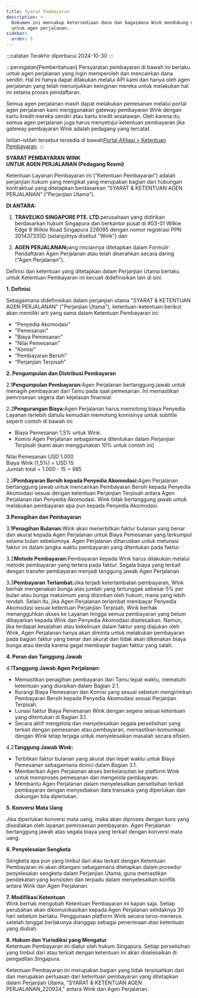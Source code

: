 ```yaml
---
title: Syarat Pembayaran
description: >-
  Dokumen ini mencakup ketersediaan dana dan bagaimana Wink mendukung model agen
  untuk agen perjalanan.
sidebar:
  order: 5
---
```

:::catatan
Terakhir diperbarui 2024-10-30
:::

:::peringatan\[Pemberitahuan]
Persyaratan pembayaran di bawah ini berlaku untuk agen perjalanan yang ingin memperoleh dan mencairkan dana sendiri.
Hal ini hanya dapat dilakukan melalui API kami dan hanya oleh agen perjalanan yang telah menunjukkan keinginan mereka untuk melakukan hal ini selama proses pendaftaran.

Semua agen perjalanan masih dapat melakukan pemesanan melalui portal agen perjalanan kami menggunakan gateway pembayaran Wink dengan kartu kredit mereka sendiri atau kartu kredit wisatawan. Oleh karena itu, semua agen perjalanan juga harus menyetujui ketentuan pembayaran jika gateway pembayaran Wink adalah pedagang yang tercatat.

Istilah-istilah tersebut tersedia di bawah[Portal Afiliasi > Ketentuan Pembayaran](/studio/payment-terms).
:::

**SYARAT PEMBAYARAN WINK**\
**UNTUK AGEN PERJALANAN (Pedagang Resmi)**

Ketentuan Layanan Pembayaran ini (“Ketentuan Pembayaran”) adalah perjanjian hukum yang mengikat yang merupakan bagian dari hubungan kontraktual yang ditetapkan berdasarkan “SYARAT & KETENTUAN AGEN PERJALANAN” (“Perjanjian Utama”).

**DI ANTARA:**

1. **TRAVELIKO SINGAPORE PTE. LTD.**&#x70;erusahaan yang didirikan berdasarkan hukum Singapura dan berkantor pusat di #03-01 Wilkie Edge 8 Wilkie Road Singapura 228095 dengan nomor registrasi PPN 201437335D (selanjutnya disebut "Wink") dan

2. **AGEN PERJALANAN**yang rinciannya ditetapkan dalam Formulir Pendaftaran Agen Perjalanan atau telah diserahkan secara daring ("Agen Perjalanan").

Definisi dan ketentuan yang ditetapkan dalam Perjanjian Utama berlaku untuk Ketentuan Pembayaran ini kecuali didefinisikan lain di sini.

**1. Definisi**

Sebagaimana didefinisikan dalam perjanjian utama "SYARAT & KETENTUAN AGEN PERJALANAN" ("Perjanjian Utama"), ketentuan-ketentuan berikut akan memiliki arti yang sama dalam Ketentuan Pembayaran ini:

* “Penyedia Akomodasi”
* "Pemesanan"
* "Biaya Pemesanan"
* "Nilai Pemesanan"
* "Komisi"
* “Pembayaran Bersih”
* “Perjanjian Terpisah”

**2. Pengumpulan dan Distribusi Pembayaran**

2.1**Pengumpulan Pembayaran:**&#x41;gen Perjalanan bertanggung jawab untuk menagih pembayaran dari Tamu pada saat pemesanan. Ini memastikan pemrosesan segera dan kejelasan finansial.

2.2**Pengurangan Biaya:**&#x41;gen Perjalanan harus memotong biaya Penyedia Layanan terlebih dahulu kemudian memotong komisinya untuk subtitle seperti contoh di bawah ini:

* Biaya Pemesanan 1,5% untuk Wink.
* Komisi Agen Perjalanan sebagaimana ditentukan dalam Perjanjian Terpisah (kami akan menggunakan 10% untuk contoh ini)

Nilai Pemesanan USD 1.000\
Biaya Wink (1,5%) = USD 15\
Jumlah total = 1.000 - 15 = 985

2.3**Pembayaran Bersih kepada Penyedia Akomodasi:**&#x41;gen Perjalanan bertanggung jawab untuk mencairkan Pembayaran Bersih kepada Penyedia Akomodasi sesuai dengan ketentuan Perjanjian Terpisah antara Agen Perjalanan dan Penyedia Akomodasi. Wink tidak bertanggung jawab untuk melakukan pembayaran apa pun kepada Penyedia Akomodasi.

**3**.**Penagihan dan Pembayaran**

3.1**Penagihan Bulanan:**&#x57;ink akan menerbitkan faktur bulanan yang benar dan akurat kepada Agen Perjalanan untuk Biaya Pemesanan yang terkumpul selama bulan sebelumnya. Agen Perjalanan diharuskan untuk melunasi faktur ini dalam jangka waktu pembayaran yang ditentukan pada faktur.

3.2**Metode Pembayaran:**&#x50;embayaran kepada Wink harus dilakukan melalui metode pembayaran yang tertera pada faktur. Segala biaya yang terkait dengan transfer pembayaran menjadi tanggung jawab Agen Perjalanan.

3.3**Pembayaran Terlambat:**&#x4A;ika terjadi keterlambatan pembayaran, Wink berhak mengenakan bunga atas jumlah yang tertunggak sebesar 5% per bulan atau bunga maksimum yang diizinkan oleh hukum, mana yang lebih rendah. Selain itu, jika Agen Perjalanan terlambat membayar Penyedia Akomodasi sesuai ketentuan Perjanjian Terpisah, Wink berhak menangguhkan akses ke Layanan hingga semua pembayaran yang belum dibayarkan kepada Wink dan Penyedia Akomodasi diselesaikan. Namun, jika terdapat kesalahan atau kekeliruan dalam faktur yang diajukan oleh Wink, Agen Perjalanan hanya akan diminta untuk melakukan pembayaran pada bagian faktur yang benar dan akurat dan tidak akan dikenakan biaya bunga atau denda karena gagal membayar bagian faktur yang salah.

**4. Peran dan Tanggung Jawab**

4.1**Tanggung Jawab Agen Perjalanan:**

* Memastikan penagihan pembayaran dari Tamu tepat waktu, mematuhi ketentuan yang diuraikan dalam Bagian 2.1.
* Kurangi Biaya Pemesanan dan Komisi yang sesuai sebelum mengirimkan Pembayaran Bersih kepada Penyedia Akomodasi sesuai Perjanjian Terpisah.
* Lunasi faktur Biaya Pemesanan Wink dengan segera sesuai ketentuan yang ditentukan di Bagian 3.1.
* Secara aktif mengelola dan menyelesaikan segala perselisihan yang terkait dengan pemesanan atau pembayaran, memastikan komunikasi dengan Wink tetap terjaga untuk menyelesaikan masalah secara efisien.

4.2**Tanggung Jawab Wink:**

* Terbitkan faktur bulanan yang akurat dan tepat waktu untuk Biaya Pemesanan sebagaimana dirinci dalam Bagian 3.1.
* Memberikan Agen Perjalanan akses berkelanjutan ke platform Wink untuk memproses pemesanan dan mengelola pembayaran.
* Membantu Agen Perjalanan dalam menyelesaikan perselisihan terkait pembayaran dengan menyediakan data transaksi yang diperlukan dan dukungan bila diperlukan.

**5. Konversi Mata Uang**

Jika diperlukan konversi mata uang, maka akan diproses dengan kurs yang disediakan oleh layanan pemrosesan pembayaran. Agen Perjalanan bertanggung jawab atas segala biaya yang terkait dengan konversi mata uang.

**6. Penyelesaian Sengketa**

Sengketa apa pun yang timbul dari atau terkait dengan Ketentuan Pembayaran ini akan ditangani sebagaimana ditetapkan dalam prosedur penyelesaian sengketa dalam Perjanjian Utama, guna memastikan pendekatan yang konsisten dan terpadu dalam menyelesaikan konflik antara Wink dan Agen Perjalanan.

**7. Modifikasi Ketentuan**\
Wink berhak mengubah Ketentuan Pembayaran ini kapan saja. Setiap perubahan akan dikomunikasikan kepada Agen Perjalanan setidaknya 30 hari sebelum berlaku. Penggunaan platform Wink secara terus-menerus setelah tanggal berlakunya dianggap sebagai penerimaan atas ketentuan yang diubah.

**8. Hukum dan Yurisdiksi yang Mengatur**\
Ketentuan Pembayaran ini diatur oleh hukum Singapura. Setiap perselisihan yang timbul dari atau terkait dengan ketentuan ini akan diselesaikan di pengadilan Singapura.

Ketentuan Pembayaran ini merupakan bagian yang tidak terpisahkan dari dan merupakan perluasan dari ketentuan pembayaran yang ditetapkan dalam Perjanjian Utama, "SYARAT & KETENTUAN AGEN PERJALANAN\_220924," antara Wink dan Agen Perjalanan.

